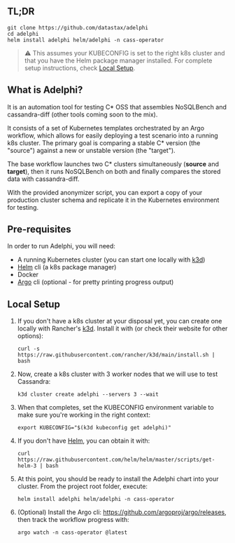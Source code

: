 ## TL;DR

```
git clone https://github.com/datastax/adelphi
cd adelphi
helm install adelphi helm/adelphi -n cass-operator
```

> :warning: This assumes your KUBECONFIG is set to the right k8s cluster and that you have the Helm package manager installed.
For complete setup instructions, check [Local Setup](#local-setup).
                                     
## What is Adelphi?
It is an automation tool for testing C* OSS that assembles NoSQLBench and cassandra-diff (other tools coming soon to the mix).

It consists of a set of Kubernetes templates orchestrated by an Argo workflow, which allows for easily deploying a test
scenario into a running k8s cluster. The primary goal is comparing a stable C* version (the "source") against a new or unstable
version (the "target").

The base workflow launches two C* clusters simultaneously (**source** and **target**), then it runs NoSQLBench on both and finally
compares the stored data with cassandra-diff.

With the provided anonymizer script, you can export a copy of your production cluster schema and replicate it in the
Kubernetes environment for testing.  

## Pre-requisites

In order to run Adelphi, you will need:

- A running Kubernetes cluster (you can start one locally with [k3d](https://k3d.io/))
- [Helm](https://helm.sh/docs/intro/install/) cli (a k8s package manager)
- Docker
- [Argo](https://argoproj.github.io/argo/quick-start/) cli (optional - for pretty printing progress output)

## Local Setup

1. If you don't have a k8s cluster at your disposal yet, you can create one locally with Rancher's [k3d](https://k3d.io/#installation).
Install it with (or check their website for other options):

    ```
    curl -s https://raw.githubusercontent.com/rancher/k3d/main/install.sh | bash
    ```

2. Now, create a k8s cluster with 3 worker nodes that we will use to test Cassandra:

    ```
    k3d cluster create adelphi --servers 3 --wait
    ```

3. When that completes, set the KUBECONFIG environment variable to make sure you're working in the right context:

    ```
    export KUBECONFIG="$(k3d kubeconfig get adelphi)"
    ```

4. If you don't have [Helm](https://helm.sh/docs/intro/install/), you can obtain it with:

    ```
    curl https://raw.githubusercontent.com/helm/helm/master/scripts/get-helm-3 | bash
    ``` 
   
5. At this point, you should be ready to install the Adelphi chart into your cluster. From the project root folder, execute:

    ```
   helm install adelphi helm/adelphi -n cass-operator
    ```
   
6. (Optional) Install the Argo cli: https://github.com/argoproj/argo/releases, then track the workflow progress with:

    ```
   argo watch -n cass-operator @latest
    ``` 

